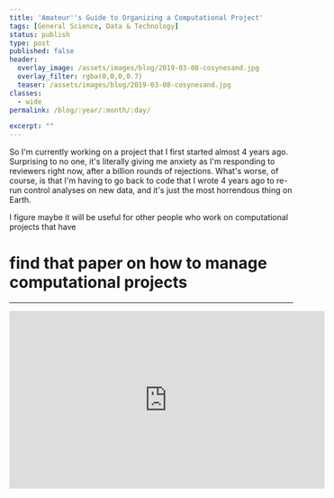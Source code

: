 ```yaml
---
title: 'Amateur''s Guide to Organizing a Computational Project'
tags: [General Science, Data & Technology]
status: publish
type: post
published: false
header:
  overlay_image: /assets/images/blog/2019-03-08-cosynesand.jpg
  overlay_filter: rgba(0,0,0,0.7)
  teaser: /assets/images/blog/2019-03-08-cosynesand.jpg
classes:
  - wide
permalink: /blog/:year/:month/:day/

excerpt: ""
---
```

So I'm currently working on a project that I first started almost 4 years ago. Surprising to no one, it's literally giving me anxiety as I'm responding to reviewers right now, after a billion rounds of rejections. What's worse, of course, is that I'm having to go back to code that I wrote 4 years ago to re-run control analyses on new data, and it's just the most horrendous thing on Earth.

I figure maybe it will be useful for other people who work on computational projects that have

# find that paper on how to manage computational projects

---
<iframe width="560" height="315" src="https://www.youtube.com/embed/HjzwxnfULi8" frameborder="0" allow="autoplay; encrypted-media" allowfullscreen></iframe>

